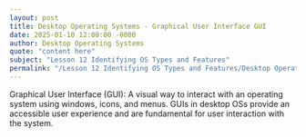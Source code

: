 ```yaml
---
layout: post
title: Desktop Operating Systems - Graphical User Interface GUI
date: 2025-01-10 12:00:00 -0000
author: Desktop Operating Systems
quote: "content here"
subject: "Lesson 12 Identifying OS Types and Features"
permalink: "/Lesson 12 Identifying OS Types and Features/Desktop Operating Systems/Desktop Operating Systems - Graphical User Interface GUI"
---
```


Graphical User Interface (GUI): A visual way to interact with an operating system using windows, icons, and menus. GUIs in desktop OSs provide an accessible user experience and are fundamental for user interaction with the system.
